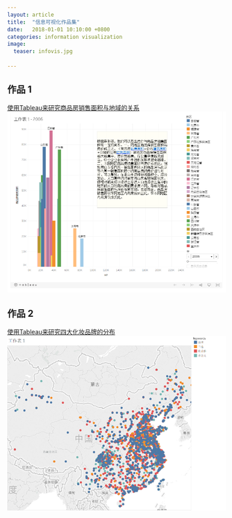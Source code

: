 ```yaml
---
layout: article
title:  "信息可视化作品集"
date:   2018-01-01 10:10:00 +0800
categories: information visualization
image:
  teaser: infovis.jpg

---
```




## 作品 1

<a href="https://public.tableau.com/profile/.1200#!/vizhome/2_2002/1_2">使用Tableau来研究商品房销售面积与地域的关系</a>
<img src="/images/t.png"  alt="tableau" />
        
        
        
## 作品 2 

<a href="https://public.tableau.com/profile/.52448294#!/vizhome/maps_83/1_2?publish=yes">使用Tableau来研究四大化妆品牌的分布</a>
<img src="/images/maps.png"  alt="tableau" />
